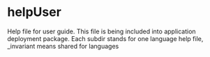 # helpUser
Help file for user guide. This file is being included into application deployment package. Each subdir stands for one language help file, _invariant means shared for languages
